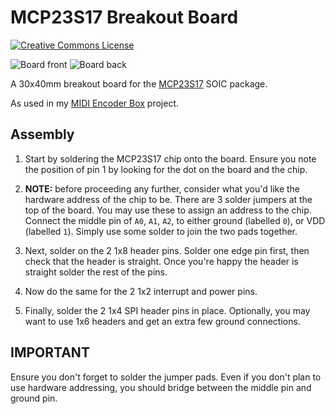 # MCP23S17 Breakout Board

[![Creative Commons License](https://i.creativecommons.org/l/by-sa/4.0/80x15.png)](http://creativecommons.org/licenses/by-sa/4.0/)

![Board front](https://github.com/squarefrog/mcp23s17-breakout-board/raw/master/img/front.png "Board front")
![Board back](https://github.com/squarefrog/mcp23s17-breakout-board/raw/master/img/back.png "Board back")

A 30x40mm breakout board for the [MCP23S17](http://www.microchip.com/wwwproducts/en/MCP23S17) SOIC package.

As used in my [MIDI Encoder Box](https://github.com/squarefrog/teensy-midi-encoder-box) project.

## Assembly

1. Start by soldering the MCP23S17 chip onto the board. Ensure you note the position of pin 1 by looking for the dot on the board and the chip.

2. **NOTE:** before proceeding any further, consider what you'd like the hardware address of the chip to be. There are 3 solder jumpers at the top of the board. You may use these to assign an address to the chip. Connect the middle pin of `A0`, `A1`, `A2`, to either ground (labelled `0`), or VDD (labelled `1`). Simply use some solder to join the two pads together.

3. Next, solder on the 2 1x8 header pins. Solder one edge pin first, then check that the header is straight. Once you're happy the header is straight solder the rest of the pins.

4. Now do the same for the 2 1x2 interrupt and power pins.

5. Finally, solder the 2 1x4 SPI header pins in place. Optionally, you may want to use 1x6 headers and get an extra few ground connections.

## IMPORTANT

Ensure you don't forget to solder the jumper pads. Even if you don't plan to use hardware addressing, you should bridge between the middle pin and ground pin.

